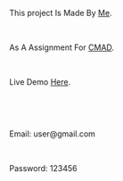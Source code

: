 This project Is Made By [Me](https://github.com/ghulamMustafaRaza).<p><br/></p>
As A Assignment For [CMAD](https://www.facebook.com/APMF.CMAD/).<p><br/></p>
Live Demo [Here](https://ghulammustafaraza.github.io/Blood-Donate-Sysytem-React-Js-/#/).<p><br/></p>
<p><br/></p>
Email:      user@gmail.com<p><br/></p>
Password:   123456<p><br/></p>